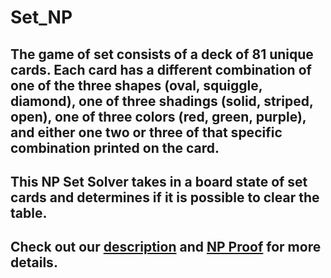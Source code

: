# Set_NP


## The game of set consists of a deck of 81 unique cards. Each card has a different combination of one of the three shapes (oval, squiggle, diamond), one of three shadings (solid, striped, open), one of three colors (red, green, purple), and either one two or three of that specific combination printed on the card.

## This NP Set Solver takes in a board state of set cards and determines if it is possible to clear the table. 

## Check out our [description](../SetDescription.pdf) and [NP Proof](../Proof.pdf) for more details.
